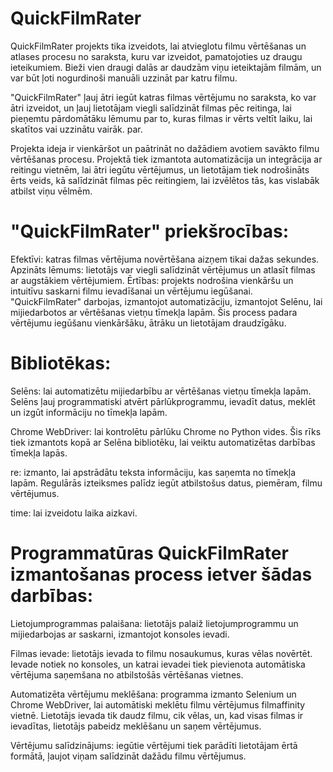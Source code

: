 # QuickFilmRater

QuickFilmRater projekts tika izveidots, lai atvieglotu filmu vērtēšanas un atlases procesu no saraksta, kuru var izveidot, pamatojoties uz draugu ieteikumiem. Bieži vien draugi dalās ar daudzām viņu ieteiktajām filmām, un var būt ļoti nogurdinoši manuāli uzzināt par katru filmu.

"QuickFilmRater" ļauj ātri iegūt katras filmas vērtējumu no saraksta, ko var ātri izveidot, un ļauj lietotājam viegli salīdzināt filmas pēc reitinga, lai pieņemtu pārdomātāku lēmumu par to, kuras filmas ir vērts veltīt laiku, lai skatītos vai uzzinātu vairāk. par.

Projekta ideja ir vienkāršot un paātrināt no dažādiem avotiem savākto filmu vērtēšanas procesu. Projektā tiek izmantota automatizācija un integrācija ar reitingu vietnēm, lai ātri iegūtu vērtējumus, un lietotājam tiek nodrošināts ērts veids, kā salīdzināt filmas pēc reitingiem, lai izvēlētos tās, kas vislabāk atbilst viņu vēlmēm.

# "QuickFilmRater" priekšrocības:

Efektīvi: katras filmas vērtējuma novērtēšana aizņem tikai dažas sekundes.
Apzināts lēmums: lietotājs var viegli salīdzināt vērtējumus un atlasīt filmas ar augstākiem vērtējumiem.
Ērtības: projekts nodrošina vienkāršu un intuitīvu saskarni filmu ievadīšanai un vērtējumu iegūšanai.
"QuickFilmRater" darbojas, izmantojot automatizāciju, izmantojot Selēnu, lai mijiedarbotos ar vērtēšanas vietņu tīmekļa lapām. Šis process padara vērtējumu iegūšanu vienkāršāku, ātrāku un lietotājam draudzīgāku.

# Bibliotēkas:

Selēns: lai automatizētu mijiedarbību ar vērtēšanas vietņu tīmekļa lapām. Selēns ļauj programmatiski atvērt pārlūkprogrammu, ievadīt datus, meklēt un izgūt informāciju no tīmekļa lapām.

Chrome WebDriver: lai kontrolētu pārlūku Chrome no Python vides. Šis rīks tiek izmantots kopā ar Selēna bibliotēku, lai veiktu automatizētas darbības tīmekļa lapās.

re: izmanto, lai apstrādātu teksta informāciju, kas saņemta no tīmekļa lapām. Regulārās izteiksmes palīdz iegūt atbilstošus datus, piemēram, filmu vērtējumus.

time: lai izveidotu laika aizkavi.

# Programmatūras QuickFilmRater izmantošanas process ietver šādas darbības:

Lietojumprogrammas palaišana: lietotājs palaiž lietojumprogrammu un mijiedarbojas ar saskarni, izmantojot konsoles ievadi.

Filmas ievade: lietotājs ievada to filmu nosaukumus, kuras vēlas novērtēt. Ievade notiek no konsoles, un katrai ievadei tiek pievienota automātiska vērtējuma saņemšana no atbilstošās vērtēšanas vietnes.

Automatizēta vērtējumu meklēšana: programma izmanto Selenium un Chrome WebDriver, lai automātiski meklētu filmu vērtējumus filmaffinity vietnē. Lietotājs ievada tik daudz filmu, cik vēlas, un, kad visas filmas ir ievadītas, lietotājs pabeidz meklēšanu un saņem vērtējumus.

Vērtējumu salīdzinājums: iegūtie vērtējumi tiek parādīti lietotājam ērtā formātā, ļaujot viņam salīdzināt dažādu filmu vērtējumus.
